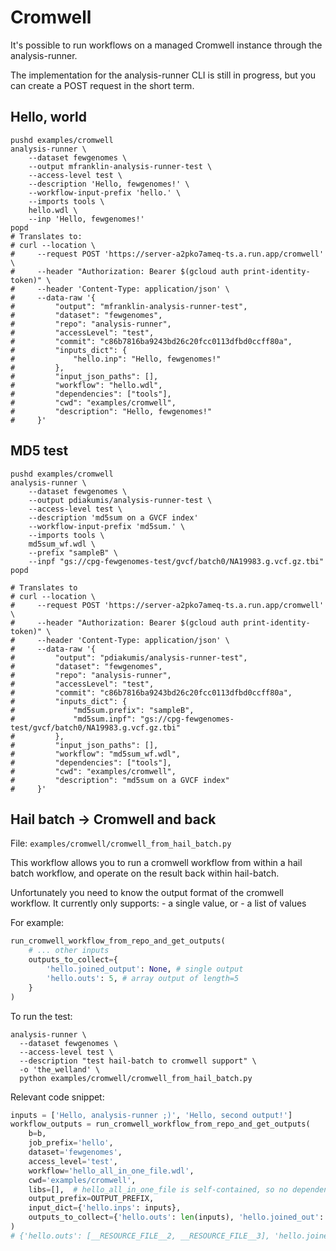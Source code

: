 # Cromwell

It's possible to run workflows on a managed Cromwell instance
through the analysis-runner.

The implementation for the analysis-runner CLI is still in progress,
but you can create a POST request in the short term.

## Hello, world

```shell
pushd examples/cromwell
analysis-runner \
    --dataset fewgenomes \
    --output mfranklin-analysis-runner-test \
    --access-level test \
    --description 'Hello, fewgenomes!' \
    --workflow-input-prefix 'hello.' \
    --imports tools \
    hello.wdl \
    --inp 'Hello, fewgenomes!'
popd
# Translates to:
# curl --location \
#     --request POST 'https://server-a2pko7ameq-ts.a.run.app/cromwell' \
#     --header "Authorization: Bearer $(gcloud auth print-identity-token)" \
#     --header 'Content-Type: application/json' \
#     --data-raw '{
#         "output": "mfranklin-analysis-runner-test",
#         "dataset": "fewgenomes",
#         "repo": "analysis-runner",
#         "accessLevel": "test",
#         "commit": "c86b7816ba9243bd26c20fcc0113dfbd0ccff80a",
#         "inputs_dict": {
#             "hello.inp": "Hello, fewgenomes!"
#         },
#         "input_json_paths": [],
#         "workflow": "hello.wdl",
#         "dependencies": ["tools"],
#         "cwd": "examples/cromwell",
#         "description": "Hello, fewgenomes!"
#     }'
```

## MD5 test

```shell
pushd examples/cromwell
analysis-runner \
    --dataset fewgenomes \
    --output pdiakumis/analysis-runner-test \
    --access-level test \
    --description 'md5sum on a GVCF index'
    --workflow-input-prefix 'md5sum.' \
    --imports tools \
    md5sum_wf.wdl \
    --prefix "sampleB" \
    --inpf "gs://cpg-fewgenomes-test/gvcf/batch0/NA19983.g.vcf.gz.tbi"
popd

# Translates to
# curl --location \
#     --request POST 'https://server-a2pko7ameq-ts.a.run.app/cromwell' \
#     --header "Authorization: Bearer $(gcloud auth print-identity-token)" \
#     --header 'Content-Type: application/json' \
#     --data-raw '{
#         "output": "pdiakumis/analysis-runner-test",
#         "dataset": "fewgenomes",
#         "repo": "analysis-runner",
#         "accessLevel": "test",
#         "commit": "c86b7816ba9243bd26c20fcc0113dfbd0ccff80a",
#         "inputs_dict": {
#             "md5sum.prefix": "sampleB",
#             "md5sum.inpf": "gs://cpg-fewgenomes-test/gvcf/batch0/NA19983.g.vcf.gz.tbi"
#         },
#         "input_json_paths": [],
#         "workflow": "md5sum_wf.wdl",
#         "dependencies": ["tools"],
#         "cwd": "examples/cromwell",
#         "description": "md5sum on a GVCF index"
#     }'
```

## Hail batch -> Cromwell and back

File: `examples/cromwell/cromwell_from_hail_batch.py`

This workflow allows you to run a cromwell workflow from within a hail batch workflow,
and operate on the result back within hail-batch.

Unfortunately you need to know the output format of the cromwell workflow.
It currently only supports:
    - a single value, or
    - a list of values

For example:

```python
run_cromwell_workflow_from_repo_and_get_outputs(
    # ... other inputs
    outputs_to_collect={
        'hello.joined_output': None, # single output
        'hello.outs': 5, # array output of length=5
    }
)
```

To run the test:

```shell
analysis-runner \
  --dataset fewgenomes \
  --access-level test \
  --description "test hail-batch to cromwell support" \
  -o 'the_welland' \
  python examples/cromwell/cromwell_from_hail_batch.py
```

Relevant code snippet:

```python
inputs = ['Hello, analysis-runner ;)', 'Hello, second output!']
workflow_outputs = run_cromwell_workflow_from_repo_and_get_outputs(
    b=b,
    job_prefix='hello',
    dataset='fewgenomes',
    access_level='test',
    workflow='hello_all_in_one_file.wdl',
    cwd='examples/cromwell',
    libs=[],  # hello_all_in_one_file is self-contained, so no dependencies
    output_prefix=OUTPUT_PREFIX,
    input_dict={'hello.inps': inputs},
    outputs_to_collect={'hello.outs': len(inputs), 'hello.joined_out': None},
)
# {'hello.outs': [__RESOURCE_FILE__2, __RESOURCE_FILE__3], 'hello.joined_out': __RESOURCE_FILE__4}
```
